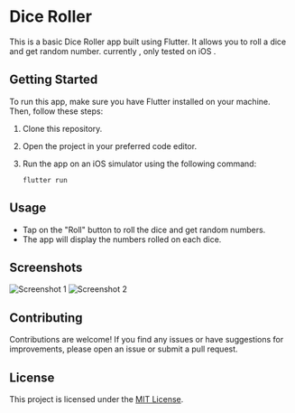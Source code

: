 # Dice Roller

This is a basic Dice Roller app built using Flutter. It allows you to roll a dice and get random number. currently , only tested on iOS .

## Getting Started

To run this app, make sure you have Flutter installed on your machine. Then, follow these steps:

1. Clone this repository.
2. Open the project in your preferred code editor.
3. Run the app on an iOS simulator using the following command:

    ```
    flutter run
    ```

## Usage

- Tap on the "Roll" button to roll the dice and get random numbers.
- The app will display the numbers rolled on each dice.

## Screenshots

![Screenshot 1](screenshots/screenshot1.png)
![Screenshot 2](screenshots/screenshot2.png)

## Contributing

Contributions are welcome! If you find any issues or have suggestions for improvements, please open an issue or submit a pull request.

## License

This project is licensed under the [MIT License](LICENSE).
